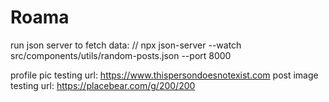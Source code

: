 # Roama

run json server to fetch data: // npx json-server --watch src/components/utils/random-posts.json --port 8000

profile pic testing url: https://www.thispersondoesnotexist.com
post image testing url: https://placebear.com/g/200/200

